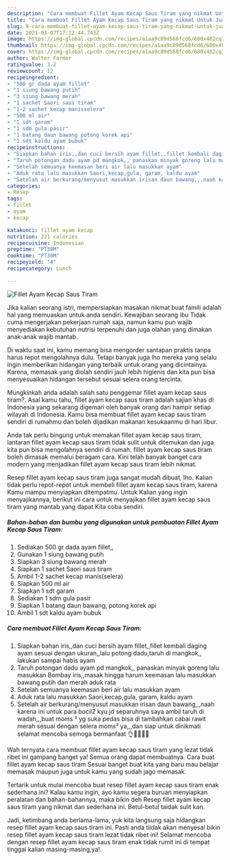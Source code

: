 ```yaml
---
description: "Cara membuat Fillet Ayam Kecap Saus Tiram yang nikmat Untuk Jualan"
title: "Cara membuat Fillet Ayam Kecap Saus Tiram yang nikmat Untuk Jualan"
slug: 9-cara-membuat-fillet-ayam-kecap-saus-tiram-yang-nikmat-untuk-jualan
date: 2021-03-07T17:12:44.743Z
image: https://img-global.cpcdn.com/recipes/a1aa9c89d568fcd6/680x482cq70/fillet-ayam-kecap-saus-tiram-foto-resep-utama.jpg
thumbnail: https://img-global.cpcdn.com/recipes/a1aa9c89d568fcd6/680x482cq70/fillet-ayam-kecap-saus-tiram-foto-resep-utama.jpg
cover: https://img-global.cpcdn.com/recipes/a1aa9c89d568fcd6/680x482cq70/fillet-ayam-kecap-saus-tiram-foto-resep-utama.jpg
author: Walter Farmer
ratingvalue: 3.2
reviewcount: 12
recipeingredient:
- "500 gr dada ayam fillet"
- "1 siung bawang putih"
- "3 siung bawang merah"
- "1 sachet Saori saus tiram"
- "1-2 sachet kecap manisselera"
- "500 ml air"
- "1 sdt garam"
- "1 sdm gula pasir"
- "1 batang daun bawang potong korek api"
- "1 sdt kaldu ayam bubuk"
recipeinstructions:
- "Siapkan bahan iris,,dan cuci bersih ayam fillet,,fillet kembali daging ayam sesuai dengan ukuran,,lalu potong dadu,taruh di mangkok,, lakukan sampai habis ayam"
- "Taruh potongan dadu ayam pd mangkok,, panaskan minyak goreng lalu masukkan Bombay iris,,masak hingga harum keemasan lalu masukkan bawang putih dan merah aduk rata"
- "Setelah semuanya keemasan beri air lalu masukkan ayam"
- "Aduk rata lalu masukkan Saori,kecap,gula, garam, kaldu ayam"
- "Setelah air berkurang/menyusut masukkan irisan daun bawang,,,naah karena ini untuk para bocil2 kyu jd separuhnya saya ambil taruh di wadah,,,buat moms ² yg suka pedas bisa di tambahkan cabai rawit merah sesuai dengan selera moms² ya,,,dan siap untuk dinikmati selamat mencoba semoga bermanfaat 👌🙏😍😊🙏"
categories:
- Resep
tags:
- fillet
- ayam
- kecap

katakunci: fillet ayam kecap 
nutrition: 221 calories
recipecuisine: Indonesian
preptime: "PT38M"
cooktime: "PT30M"
recipeyield: "4"
recipecategory: Lunch

---
```



![Fillet Ayam Kecap Saus Tiram](https://img-global.cpcdn.com/recipes/a1aa9c89d568fcd6/680x482cq70/fillet-ayam-kecap-saus-tiram-foto-resep-utama.jpg)

Jika kalian seorang istri, mempersiapkan masakan nikmat buat famili adalah hal yang memuaskan untuk anda sendiri. Kewajiban seorang ibu Tidak cuma mengerjakan pekerjaan rumah saja, namun kamu pun wajib menyediakan kebutuhan nutrisi terpenuhi dan juga olahan yang dimakan anak-anak wajib mantab.

Di waktu  saat ini, kamu memang bisa mengorder santapan praktis tanpa harus repot mengolahnya dulu. Tetapi banyak juga lho mereka yang selalu ingin memberikan hidangan yang terbaik untuk orang yang dicintainya. Karena, memasak yang diolah sendiri jauh lebih higienis dan kita pun bisa menyesuaikan hidangan tersebut sesuai selera orang tercinta. 



Mungkinkah anda adalah salah satu penggemar fillet ayam kecap saus tiram?. Asal kamu tahu, fillet ayam kecap saus tiram adalah sajian khas di Indonesia yang sekarang digemari oleh banyak orang dari hampir setiap wilayah di Indonesia. Kamu bisa membuat fillet ayam kecap saus tiram sendiri di rumahmu dan boleh dijadikan makanan kesukaanmu di hari libur.

Anda tak perlu bingung untuk memakan fillet ayam kecap saus tiram, lantaran fillet ayam kecap saus tiram tidak sulit untuk ditemukan dan juga kita pun bisa mengolahnya sendiri di rumah. fillet ayam kecap saus tiram boleh dimasak memalui beragam cara. Kini telah banyak banget cara modern yang menjadikan fillet ayam kecap saus tiram lebih nikmat.

Resep fillet ayam kecap saus tiram juga sangat mudah dibuat, lho. Kalian tidak perlu repot-repot untuk membeli fillet ayam kecap saus tiram, karena Kamu mampu menyiapkan ditempatmu. Untuk Kalian yang ingin menyajikannya, berikut ini cara untuk menyajikan fillet ayam kecap saus tiram yang mantab yang dapat Kita coba sendiri.

<!--inarticleads1-->

##### Bahan-bahan dan bumbu yang digunakan untuk pembuatan Fillet Ayam Kecap Saus Tiram:

1. Sediakan 500 gr dada ayam fillet,,
1. Gunakan 1 siung bawang putih
1. Siapkan 3 siung bawang merah
1. Siapkan 1 sachet Saori saus tiram
1. Ambil 1-2 sachet kecap manis(selera)
1. Siapkan 500 ml air
1. Siapkan 1 sdt garam
1. Sediakan 1 sdm gula pasir
1. Siapkan 1 batang daun bawang, potong korek api
1. Ambil 1 sdt kaldu ayam bubuk




<!--inarticleads2-->

##### Cara membuat Fillet Ayam Kecap Saus Tiram:

1. Siapkan bahan iris,,dan cuci bersih ayam fillet,,fillet kembali daging ayam sesuai dengan ukuran,,lalu potong dadu,taruh di mangkok,, lakukan sampai habis ayam
1. Taruh potongan dadu ayam pd mangkok,, panaskan minyak goreng lalu masukkan Bombay iris,,masak hingga harum keemasan lalu masukkan bawang putih dan merah aduk rata
1. Setelah semuanya keemasan beri air lalu masukkan ayam
1. Aduk rata lalu masukkan Saori,kecap,gula, garam, kaldu ayam
1. Setelah air berkurang/menyusut masukkan irisan daun bawang,,,naah karena ini untuk para bocil2 kyu jd separuhnya saya ambil taruh di wadah,,,buat moms ² yg suka pedas bisa di tambahkan cabai rawit merah sesuai dengan selera moms² ya,,,dan siap untuk dinikmati selamat mencoba semoga bermanfaat 👌🙏😍😊🙏




Wah ternyata cara membuat fillet ayam kecap saus tiram yang lezat tidak ribet ini gampang banget ya! Semua orang dapat membuatnya. Cara buat fillet ayam kecap saus tiram Sesuai banget buat kita yang baru mau belajar memasak maupun juga untuk kamu yang sudah jago memasak.

Tertarik untuk mulai mencoba buat resep fillet ayam kecap saus tiram enak sederhana ini? Kalau kamu ingin, ayo kamu segera buruan menyiapkan peralatan dan bahan-bahannya, maka bikin deh Resep fillet ayam kecap saus tiram yang nikmat dan sederhana ini. Betul-betul taidak sulit kan. 

Jadi, ketimbang anda berlama-lama, yuk kita langsung saja hidangkan resep fillet ayam kecap saus tiram ini. Pasti anda tiidak akan menyesal bikin resep fillet ayam kecap saus tiram lezat tidak ribet ini! Selamat mencoba dengan resep fillet ayam kecap saus tiram enak tidak rumit ini di tempat tinggal kalian masing-masing,ya!.

